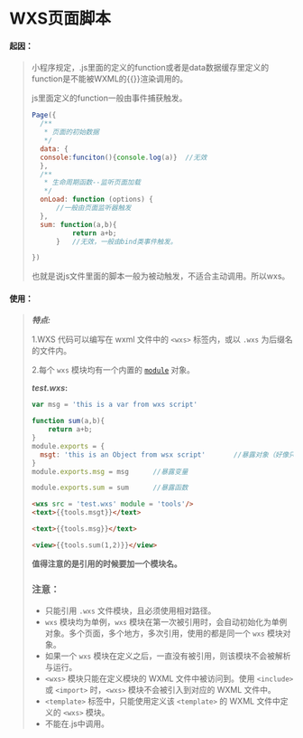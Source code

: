 # WXS页面脚本

#### 起因：

> 小程序规定，.js里面的定义的function或者是data数据缓存里定义的function是不能被WXML的{{}}渲染调用的。
>
> js里面定义的function一般由事件捕获触发。
>
> ```js
> Page({
>   /**
>    * 页面的初始数据
>    */
>   data: {
> 	console:funciton(){console.log(a)}	//无效
>   },
>   /**
>    * 生命周期函数--监听页面加载
>    */
>   onLoad: function (options) {
> 		//一般由页面监听器触发
>   },
>   sum: function(a,b){
>   		return a+b;
>   	}	//无效，一般由bind类事件触发。
> 
> })
> ```
>
> 也就是说js文件里面的脚本一般为被动触发，不适合主动调用。所以wxs。

#### 使用：

> ***特点:***
>
> 1.WXS 代码可以编写在 wxml 文件中的 `<wxs>` 标签内，或以 `.wxs` 为后缀名的文件内。
>
> 2.每个 `wxs` 模块均有一个内置的 [`module`](https://developers.weixin.qq.com/miniprogram/dev/reference/api/module.html) 对象。
>
> ***test.wxs*:**
>
> ```js
> var msg = 'this is a var from wxs script'
> 
> function sum(a,b){
>     return a+b;
> }
> module.exports = {
>   msgt: 'this is an Object from wsx script'		//暴露对象（好像只能这么暴露）
> }											
> module.exports.msg = msg		//暴露变量
> 
> module.exports.sum = sum		//暴露函数
> ```
>
> ```html
> <wxs src = 'test.wxs' module = 'tools'/>
> <text>{{tools.msgt}}</text>
> 
> <text>{{tools.msg}}</text>
> 
> <view>{{tools.sum(1,2)}}</view>
> ```
>
> **值得注意的是引用的时候要加一个模块名。**
>
> ### 注意：
>
> - 只能引用 `.wxs` 文件模块，且必须使用相对路径。
> - `wxs` 模块均为单例，`wxs` 模块在第一次被引用时，会自动初始化为单例对象。多个页面，多个地方，多次引用，使用的都是同一个 `wxs` 模块对象。
> - 如果一个 `wxs` 模块在定义之后，一直没有被引用，则该模块不会被解析与运行。
> - `<wxs>` 模块只能在定义模块的 WXML 文件中被访问到。使用 `<include>` 或 `<import>` 时，`<wxs>` 模块不会被引入到对应的 WXML 文件中。
> - `<template>` 标签中，只能使用定义该 `<template>` 的 WXML 文件中定义的 `<wxs>` 模块。
> - 不能在.js中调用。







